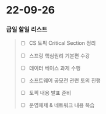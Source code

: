 # 22-09-26
### 금일 할일 리스트

> - [ ] CS 토픽  Critical Section 정리
>
> - [ ] 스프링 핵심원리 기본편 수강
>
> - [ ] 데이터 베이스 과제 수행
> 
> - [ ] 소프트웨어 공모전 관련 토의 진행
>
> - [ ] 토픽 내용 발표 준비
>
> - [ ] 운영체제 & 네트워크 내용 복습 